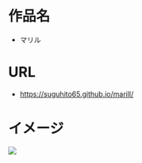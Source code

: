 # 作品名

- マリル

# URL

- https://suguhito65.github.io/marill/

# イメージ

![](https://i.gyazo.com/373920587fbfa36bd24117adce835809.png)

